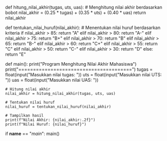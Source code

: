 def hitung_nilai_akhir(tugas, uts, uas):
    # Menghitung nilai akhir berdasarkan bobot
    nilai_akhir = (0.25 * tugas) + (0.35 * uts) + (0.40 * uas)
    return nilai_akhir

def tentukan_nilai_huruf(nilai_akhir):
    # Menentukan nilai huruf berdasarkan kriteria
    if nilai_akhir > 85:
        return "A"
    elif nilai_akhir > 80:
        return "A-"
    elif nilai_akhir > 75:
        return "B+"
    elif nilai_akhir > 70:
        return "B"
    elif nilai_akhir > 65:
        return "B-"
    elif nilai_akhir > 60:
        return "C+"
    elif nilai_akhir > 55:
        return "C"
    elif nilai_akhir > 50:
        return "C-"
    elif nilai_akhir > 30:
        return "D"
    else:
        return "E"

def main():
    print("Program Menghitung Nilai Akhir Mahasiswa")
    print("=======================================")
    tugas = float(input("Masukkan nilai tugas: "))
    uts = float(input("Masukkan nilai UTS: "))
    uas = float(input("Masukkan nilai UAS: "))

    # Hitung nilai akhir
    nilai_akhir = hitung_nilai_akhir(tugas, uts, uas)
    
    # Tentukan nilai huruf
    nilai_huruf = tentukan_nilai_huruf(nilai_akhir)
    
    # Tampilkan hasil
    print(f"Nilai Akhir: {nilai_akhir:.2f}")
    print(f"Nilai Huruf: {nilai_huruf}")

if __name__ == "_main_":
    main()
